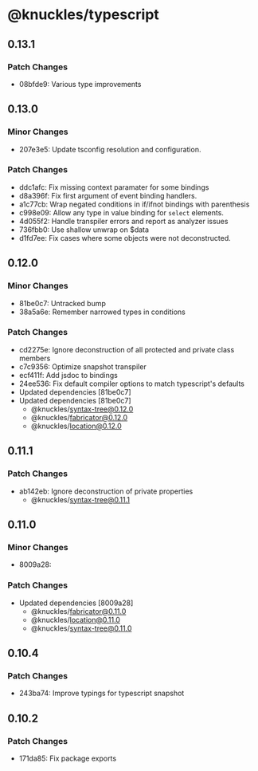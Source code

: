 # @knuckles/typescript

## 0.13.1

### Patch Changes

- 08bfde9: Various type improvements

## 0.13.0

### Minor Changes

- 207e3e5: Update tsconfig resolution and configuration.

### Patch Changes

- ddc1afc: Fix missing context paramater for some bindings
- d8a396f: Fix first argument of event binding handlers.
- a1c77cb: Wrap negated conditions in if/ifnot bindings with parenthesis
- c998e09: Allow any type in value binding for `select` elements.
- 4d055f2: Handle transpiler errors and report as analyzer issues
- 736fbb0: Use shallow unwrap on $data
- d1fd7ee: Fix cases where some objects were not deconstructed.

## 0.12.0

### Minor Changes

- 81be0c7: Untracked bump
- 38a5a6e: Remember narrowed types in conditions

### Patch Changes

- cd2275e: Ignore deconstruction of all protected and private class members
- c7c9356: Optimize snapshot transpiler
- ecf411f: Add jsdoc to bindings
- 24ee536: Fix default compiler options to match typescript's defaults
- Updated dependencies [81be0c7]
- Updated dependencies [81be0c7]
  - @knuckles/syntax-tree@0.12.0
  - @knuckles/fabricator@0.12.0
  - @knuckles/location@0.12.0

## 0.11.1

### Patch Changes

- ab142eb: Ignore deconstruction of private properties
  - @knuckles/syntax-tree@0.11.1

## 0.11.0

### Minor Changes

- 8009a28:

### Patch Changes

- Updated dependencies [8009a28]
  - @knuckles/fabricator@0.11.0
  - @knuckles/location@0.11.0
  - @knuckles/syntax-tree@0.11.0

## 0.10.4

### Patch Changes

- 243ba74: Improve typings for typescript snapshot

## 0.10.2

### Patch Changes

- 171da85: Fix package exports
